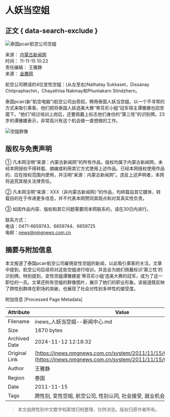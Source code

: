 # 人妖当空姐

## 正文 { data-search-exclude }


![泰国pcair航空公司空姐](http://pic1.nmgnews.com.cn/0/10/41/78/10417802_400301.jpg)

来源： [内蒙古新闻网](http://www.nmgnews.com.cn/)  
时间： 11-11-15 10:22  
责任编辑： 王雅静  
来源： [金鹰网](#)

航空公司聘请的4位变性空姐：(从左至右)Nathatay Sukkaset，Dissanay Chitpraphachin，Chayathisa Nakmay和Phuntakarn Stindzhern。

泰国pcair(新“航空电脑”)航空公司出奇招，聘用泰国人妖当空姐，以一个不寻常的方式来吸引乘客。他们把将泰国人妖选美大赛“蒂芬尼小姐”冠军得主谭雅娜也招至麾下。“她们”经过培训上岗后，还要佩戴上标志他们身份的“第三性”的识别牌。23岁的谭雅娜表示，非常高兴有这个机会做一直想做的工作。

![空姐群像](http://pic1.nmgnews.com.cn/0/10/40/51/10405155_597337.jpg)

## 版权与免责声明

① 凡本网注明“来源：内蒙古新闻网”的所有作品，版权均属于内蒙古新闻网，未经本网授权不得转载、摘编或利用其它方式使用上述作品。已经本网授权使用作品的，应在授权范围内使用，并注明“来源：内蒙古新闻网”。违反上述声明者，本网将追究其相关法律责任。

② 凡本网注明“来源：XXX（非内蒙古新闻网）”的作品，均转载自其它媒体，转载目的在于传递更多信息，并不代表本网赞同其观点和对其真实性负责。

③ 如因作品内容、版权和其它问题需要同本网联系的，请在30日内进行。

联系方式：  
电话：0471-6659743、6659744、6659725  
电邮：news@nmgnews.com.cn

## 摘要与附加信息

<!-- tcd_abstract -->
本文报道了泰国pcair航空公司雇佣变性空姐的新闻，以此吸引乘客的关注。文章中提到，航空公司后续将对这些空姐进行培训，并且会为她们佩戴标识‘第三性’的识别牌。特别提到，变性空姐谭雅娜是‘蒂芬尼小姐’选美大赛的冠军，成为了这一职位的一员。文章还附有空姐的群像图片，展示了她们的职业形象。该报道既反映了跨性别群体在职场的突破，也展现了社会对性别多样性的接受度。
<!-- tcd_abstract_end -->

附加信息 [Processed Page Metadata]

| Attribute       | Value                                  |
|-----------------|----------------------------------------|
| Filename        | inews_人妖当空姐--新闻中心.md                             |
| Size            | 1670 bytes                           |
| Archived Date   | 2024-11-12 12:18:32                             |
| Original Link   | [https://inews.nmgnews.com.cn/system/2011/11/15/010678597.shtml](https://inews.nmgnews.com.cn/system/2011/11/15/010678597.shtml)                       |
| Author          | 王雅静                               |
| Region          | 泰国                               |
| Date            | 2011-11-15                                 |
| Tags            | 跨性别, 变性空姐, 航空公司, 性别认同, 社会接受, 就业机会                                 |
>
> 本文由跨性别中文数字档案馆归档整理，仅供浏览。版权归原作者所有。
>